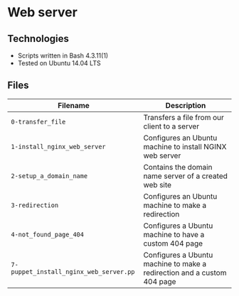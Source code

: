 # Web server

## Technologies

- Scripts written in Bash 4.3.11(1)
- Tested on Ubuntu 14.04 LTS

## Files

| Filename                               | Description                                                             |
| -------------------------------------- | ----------------------------------------------------------------------- |
| `0-transfer_file`                      | Transfers a file from our client to a server                            |
| `1-install_nginx_web_server`           | Configures an Ubuntu machine to install NGINX web server                |
| `2-setup_a_domain_name`                | Contains the domain name server of a created web site                   |
| `3-redirection`                        | Configures an Ubuntu machine to make a redirection                      |
| `4-not_found_page_404`                 | Configures a Ubuntu machine to have a custom 404 page                   |
| `7-puppet_install_nginx_web_server.pp` | Configures a Ubuntu machine to make a redirection and a custom 404 page |
